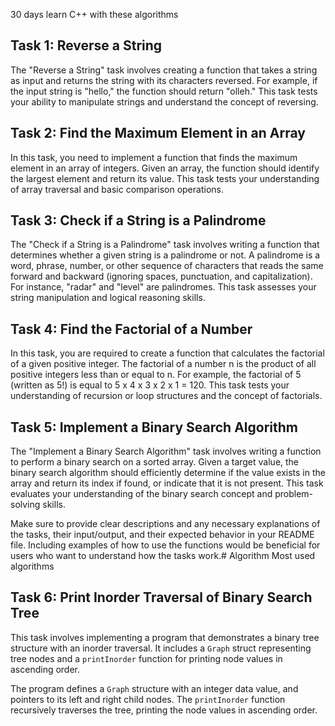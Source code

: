 30 days learn C++ with these algorithms
## Task 1: Reverse a String
The "Reverse a String" task involves creating a function that takes a string as input and returns the string with its characters reversed. For example, if the input string is "hello," the function should return "olleh." This task tests your ability to manipulate strings and understand the concept of reversing.

## Task 2: Find the Maximum Element in an Array
In this task, you need to implement a function that finds the maximum element in an array of integers. Given an array, the function should identify the largest element and return its value. This task tests your understanding of array traversal and basic comparison operations.

## Task 3: Check if a String is a Palindrome
The "Check if a String is a Palindrome" task involves writing a function that determines whether a given string is a palindrome or not. A palindrome is a word, phrase, number, or other sequence of characters that reads the same forward and backward (ignoring spaces, punctuation, and capitalization). For instance, "radar" and "level" are palindromes. This task assesses your string manipulation and logical reasoning skills.

## Task 4: Find the Factorial of a Number
In this task, you are required to create a function that calculates the factorial of a given positive integer. The factorial of a number n is the product of all positive integers less than or equal to n. For example, the factorial of 5 (written as 5!) is equal to 5 x 4 x 3 x 2 x 1 = 120. This task tests your understanding of recursion or loop structures and the concept of factorials.

## Task 5: Implement a Binary Search Algorithm
The "Implement a Binary Search Algorithm" task involves writing a function to perform a binary search on a sorted array. Given a target value, the binary search algorithm should efficiently determine if the value exists in the array and return its index if found, or indicate that it is not present. This task evaluates your understanding of the binary search concept and problem-solving skills.

Make sure to provide clear descriptions and any necessary explanations of the tasks, their input/output, and their expected behavior in your README file. Including examples of how to use the functions would be beneficial for users who want to understand how the tasks work.# Algorithm
Most used algorithms 

## Task 6: Print Inorder Traversal of Binary Search Tree
This task involves implementing a program that demonstrates a binary tree structure with an inorder traversal. It includes a `Graph` struct representing tree nodes and a `printInorder` function for printing node values in ascending order.

The program defines a `Graph` structure with an integer data value, and pointers to its left and right child nodes. The `printInorder` function recursively traverses the tree, printing the node values in ascending order.

